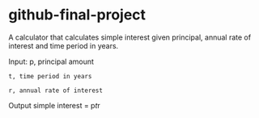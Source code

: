 # github-final-project
A calculator that calculates simple interest given principal, annual rate of interest and time period in years.

Input:
    p, principal amount

    t, time period in years

    r, annual rate of interest

Output
    simple interest = p*t*r
